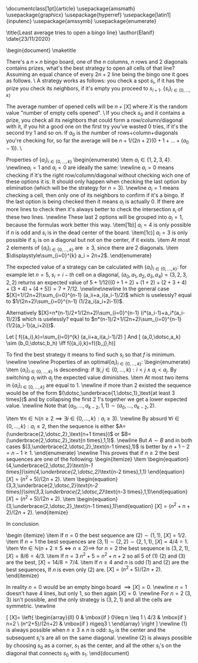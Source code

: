 \documentclass[1pt]{article}
\usepackage{amsmath}
\usepackage{graphicx}
\usepackage{hyperref}
\usepackage[latin1]{inputenc}
\usepackage{amssymb}
\usepackage{enumerate}

\title{Least average tries to open a bingo line}
\author{Elanif}
\date{23/11/2020}

\begin{document}
\maketitle

There's a $n\times n$ bingo board, one of the $n$ columns, $n$ rows and $2$ diagonals contains prizes, what's the best strategy to open all cells of that line? Assuming an equal chance of every $2n+2$ line being the bingo one it goes as follows.
\\
A strategy works as follows: you check a spot $s_i$, if it has the prize you check its neighbors, if it's empty you proceed to $s_{i+1}$. $\{s_i\}_{i\in \{0,\dotsc,k\}}$

The average number of opened cells will be $n+[X]$ where $X$ is the random value "number of empty cells opened".
\\
If you check $s_0$ and it contains a prize, you check all its neighbors that could form a row/column/diagonal with it, if you hit a good one on the first try you've wasted $0$ tries, if it's the second try $1$ and so on. If $a_0$ is the number of rows+column+diagonals you're checking for, so far the average will be $n+1/(2n+2)(0+1+...+(a_0-1))$.
\\

Properties of $\{a_i\}_{i\in \{0,\dotsc,k\}}$
\begin{enumerate}
\item $a_i\in\{1,2,3,4\}$.
\newline$a_i=1$ and $a_i=0$ are ideally the same: 
\newline $a_i=0$ means checking if it's the right row/column/diagonal without checking wich one of these options it is. It should only happen when checking the last option by elimination (which will be the strategy for $n=3$). 
\newline $a_i=1$ means checking a cell, then only one of its neighbors to confirm if it's a bingo. If the last option is being checked then it means $a_i$ is actually 0. If there are more lines to check then it's always better to check the intersection $s_i$ of these two lines.
\newline These last 2 options will be grouped into $a_i=1$, because the formulas work better this way.
\item[1b)] $a_i=4$ is only possible if $n$ is odd and $s_i$ is in the dead center of the board.
\item[1c)] $a_i=3$ is only possible if $s_i$ is on a diagonal but not on the center, if it exists.
\item At most 2 elements of $\{a_i\}_{i\in \{0,\dotsc,k\}}$ are $\geq 3$, since there are 2 diagonals.
\item $\displaystyle\sum_{i=0}^{k} a_i = 2n+2$.
\end{enumerate}

The expected value of a strategy can be calculated with $\{a_i\}_{i\in \{0,\dotsc,k\}}$: for example let $n=5$, $s_i=i-th$ cell on a diagonal, $(a_0,a_1,a_2,a_3,a_4)=(3,2,3,2,2)$ returns an expected value of $5+1/12((0+1+2)+(1+2)+(2+3+4)+(3+4)+(4+5)) = 7+7/12$.
\newline\newline
In the general case $[X]=1/(2n+2)\sum_{i=0}^{n-1} (a_ii+a_i(a_i-1)/2)$ which is uselessly? equal to $1/(2n+2)\sum_{i=0}^{n-1} (1/2a_i(a_i+2i-1))$.

Alternatively $[X]=n*(n-1)/2+1/(2n+2)\sum_{i=0}^{n-1} (i*(a_i-1)+a_i*(a_i-1)/2)$ which is uselessly? equal to $n*(n-1)/2+1/(2n+2)\sum_{i=0}^{n-1} (1/2(a_i-1)(a_i+2i))$.

Let 
\[ f(\{a_i\},k)=\sum_{i=0}^{k} (a_ii+a_i(a_i-1)/2) \]
And
\[ (a_0,\dotsc,a_k) \sim (b_0,\dotsc,b_h) \iff f(\{a_i\},k)=f(\{b_j\},h)\]

To find the best strategy it means to find such $s_i$ so that $f$ is minimum.
\newline \newline
Properties of an optimal$\{a_i\}_{i\in \{0,\dotsc,k\}}$:
\begin{enumerate}
\item $\{a_i\}_{i\in \{0,\dotsc,k\}}$ is descending: if $\exists i,j\in\{0,\dotsc,k\}:i<j \land a_i<a_j$. By switching $a_i$ with $a_j$ the expected value diminishes.
\item At most two items in $\{a_i\}_{i\in \{0,\dotsc,k\}}$ are equal to $1$.
\newline if more than $2$ existed the sequence would be of the form $(\dotsc,\underbrace{1,\dotsc,1}_\text{at least 3 times})$ and by collapsing the first 2 1's together we get a lower expected value.
\newline
Note that $(a_0,\dotsc,a_{k-2},1,1)\sim(a_0,\dotsc,a_{k-2},2)$.

\item $\forall n\in\mathbb{N} (n\geq2 \implies \exists i\in\{0,\dotsc,k\}: a_i\geq3)$.
\newline By absurd $\forall i\in\{0,\dotsc,k\}: a_i\leq2$, then the sequence is either $A=(\underbrace{2,\dotsc,2}_\text{n+1 times})$ or $B=(\underbrace{2,\dotsc,2}_\text{n times},1,1)$.
\newline But $A \sim B$ and in both cases $(3,\underbrace{2,\dotsc,2}_\text{n-1 times},1)$ is better by $n+1-2=n-1\geq1$.
\end{enumerate}
\newline
This proves that if $n\geq2$ the best sequences are one of the following:
\begin{itemize}
\item \begin{equation} (4,\underbrace{2,\dotsc,2}_\text{n-1 times})\sim(4,\underbrace{2,\dotsc,2}_\text{n-2 times},1,1)
\end{equation}
$[X]=(n^2+5)/(2n+2)$.
\item \begin{equation}(3,3,\underbrace{2,\dotsc,2}_\text{n-2 times})\sim(3,3,\underbrace{2,\dotsc,2}_\text{n-3 times},1,1)\end{equation} $[X]=(n^2+5)/(2n+2)$.
\item \begin{equation}(3,\underbrace{2,\dotsc,2}_\text{n-1 times},1)\end{equation} $[X]=(n^2+n+2)/(2n+2)$.
\end{itemize}

In conclusion

\begin {itemize}
\item If $n=0$ the best sequence are $(2)\sim(1,1)$, $[X]=1/2$.
\item If $n=1$ the best sequences are $(3,1)\sim(2,2)\sim(2,1,1)$, $[X]=4/4=1$.
\item $\forall n\in\mathbb{N}(n+2\leq5 \iff n\leq2)\implies$ for $n=2$ the best sequence is $(3,2,1)$, $[X]=8/6=4/3$.
\item If $n=3$ $n^2+5=n^2+n+2$ so all 5 of (1) (2) and (3) are the best, $[X]=14/8=7/4$.
\item If $n\geq4$ and $n$ is odd (1) and (2) are the best sequences, If $n$ is even only (2) are. $[X]=(n^2+5)/(2n+2)$.
\end{itemize}

In reality $n=0$ would be an empty bingo board $\implies [X]=0$.
\newline $n=1$ doesn't have $4$ lines, but only 1, so then again $[X]=0$.
\newline For $n=2$ $(3,3)$ isn't possible, and the only strategy is $(3,2,1)$ and all the cells are symmetric.
\newline

\[
  [X]= \left\{
	\begin{array}{ll}
		0 & \mbox{if } 0\leq n \leq 1 \\
		4/3 & \mbox{if } n=2 \\
		(n^2+5)/(2n+2) & \mbox{if } n\geq3 \\
	\end{array}
\right
\]
\newline
(1) is always possible when $n\geq3 \land n \text{ is odd}$: $s_0$ is the center and the subsequent $s_i$'s are all on the same diagonal.
\newline (2) is always possible by choosing $s_0$ as a corner, $s_1$ as the center, and all the other $s_i$'s on the diagonal that connects $s_0$ with $s_1$.
\end{document}
